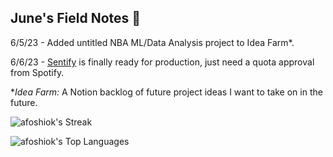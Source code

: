 ## June's Field Notes 📔

6/5/23 - Added untitled NBA ML/Data Analysis project to Idea Farm*.

6/6/23 - [Sentify](https://github.com/afoshiok/Sentify) is finally ready for production, just need a quota approval from Spotify.

**Idea Farm:* A Notion backlog of future project ideas I want to take on in the future.

![afoshiok's Streak](https://github-readme-streak-stats.herokuapp.com/?user=afoshiok&theme=vue-dark&hide_border=true)

![afoshiok's Top Languages](https://github-readme-stats.vercel.app/api/top-langs/?username=afoshiok&theme=vue-dark&show_icons=true&hide_border=true&layout=compact)
